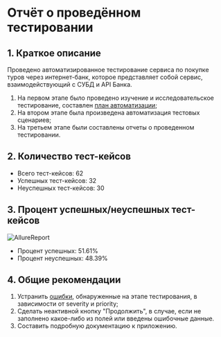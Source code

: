 # Отчёт о проведённом тестировании


## 1. Краткое описание

Проведено автоматизированное тестирование сервиса по покупке туров через интернет-банк, 
которое представляет собой сервис, взаимодействующий с СУБД и API Банка.

1. На первом этапе было проведено изучение и исследовательское тестирование, составлен [план автоматизации](../docs/plan.md);
2. На втором этапе была произведена автоматизация тестовых сценариев;
3. На третьем этапе были составлены отчеты о проведенном тестировании.

## 2. Количество тест-кейсов

- Всего тест-кейсов: 62
- Успешных тест-кейсов: 32
- Неуспешных тест-кейсов: 30

## 3. Процент успешных/неуспешных тест-кейсов

![AllureReport](https://user-images.githubusercontent.com/102458328/207008753-924d1f45-ddb2-4e11-b7e2-9d36596a76ee.jpg)

- Процент успешных: 51.61%
- Процент неуспешных: 48.39%

## 4. Общие рекомендации

1. Устранить [ошибки](https://github.com/RushanZur/QA-Diplom/issues), обнаруженные на этапе тестирования, в зависимости от severity и priority;
2. Сделать неактивной кнопку "Продолжить", в случае, если не заполнено какое-либо из полей или введены ошибочные данные.
3. Составить подробную документацию к приложению.

